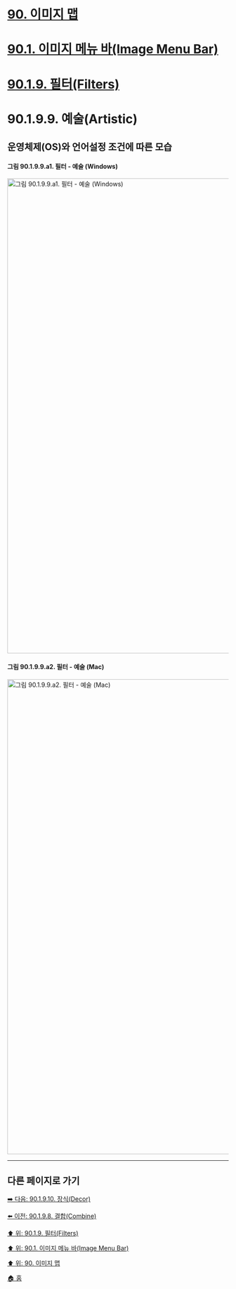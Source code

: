 # [90. 이미지 맵](./90-00-image-map.md)
# [90.1. 이미지 메뉴 바(Image Menu Bar)](./90-01-00-image-menu-bar.md)
# [90.1.9. 필터(Filters)](./90-01-09-filters.md)
# 90.1.9.9. 예술(Artistic)
## 운영체제(OS)와 언어설정 조건에 따른 모습
#### 그림 90.1.9.9.a1. 필터 - 예술 (Windows)
<img width="1080" alt="그림 90.1.9.9.a1. 필터 - 예술 (Windows)" environment="Windows 10 GIMP 2.10.36" src="https://github.com/wonder13662/gimp/assets/15767104/4b5032bb-4739-45d9-8767-861675f5ab0f">

#### 그림 90.1.9.9.a2. 필터 - 예술 (Mac)
<img width="1080" alt="그림 90.1.9.9.a2. 필터 - 예술 (Mac)" environment="MacOS:Sonoma 14.2.1 GIMP 2.10.36" src="https://github.com/wonder13662/gimp/assets/15767104/44b1b91d-6a98-4b16-9793-dee549ed3879">

***

## 다른 페이지로 가기

[➡️ 다음: 90.1.9.10. 장식(Decor)](./90-01-09-filtersx-10-decor.md)

[⬅️ 이전: 90.1.9.8. 결합(Combine)](./90-01-09-filtersx-08-combine.md)

[⬆️ 위: 90.1.9. 필터(Filters)](./90-01-09-filters.md)

[⬆️ 위: 90.1. 이미지 메뉴 바(Image Menu Bar)](./90-01-00-image-menu-bar.md)

[⬆️ 위: 90. 이미지 맵](./90-00-image-map.md)

[🏠 홈](./00-home.md)
